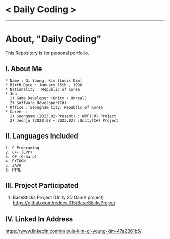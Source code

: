 # < Daily Coding >
***
# About, "Daily Coding"

This Repository is for personal portfolio.

## I. About Me
~~~
* Name : Gi Young, Kim (Louis Kim)
* Birth Date : January 15th , 1996
* Nationality : Republic of Korea
* Job : 
  1) Game Developer (Unity / Unreal) 
  2) Software Developer(C#)
* Office : Seongnam City, Republic of Korea
* Career : 
  1) Seongnam (2023.02~Present) : WPF(C#) Project
  2) Jeonju (2022.08 ~ 2023.02) :Unity(C#) Project
~~~

## II. Languages Included
~~~
1. C Programing
2. C++ (CPP)
3. C# (Csharp)
4. PYTHON
5. JAVA
6. HTML
~~~

## III. Project Participated
1. BaseSticks Project (Unity 2D Game project)<br>
https://github.com/reddevil115/BaseSticksProject

## IV. Linked In Address
https://www.linkedin.com/in/louis-kim-gi-young-kim-47a2361b5/
